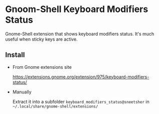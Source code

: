 # Gnoom-Shell Keyboard Modifiers Status

 Gnome-Shell extension that shows keyboard modifiers status. It's much useful when sticky keys are active.
 
## Install

- From Gnome extensions site

    https://extensions.gnome.org/extension/975/keyboard-modifiers-status/

- Manually

    Extract it into a subfolder `keyboard_modifiers_status@sneetsher` in `~/.local/share/gnome-shell/extensions/`
